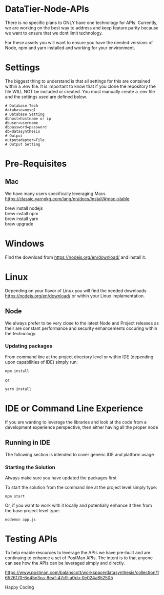 # DataTier-Node-APIs

There is no specific plans to ONLY have one technology for APIs. Currently, we are working on 
the best way to address and keep feature parity because we want to ensure that we dont limit 
technology. 

For these assets you will want to ensure you have the needed versions of Node, npm and yarn installed and working for your environment.

# Settings
The biggest thing to understand is that all settings for this are contained within a .env file. It is important to know 
that if you clone the repository the file  WILL NOT be included or created. You must manually create a .env file and 
the settings used are defined below.

```   
# Database Tech
database=mysql
# Database Setting
dbhost=hostname or ip
dbuser=username
dbpassword=password
db=datasynthesis
# Output
outputadapter=File
# Output Setting
```

# Pre-Requisites

## Mac
We have many users specifically leveraging Macs
https://classic.yarnpkg.com/lang/en/docs/install/#mac-stable

brew install nodejs <br/>
brew install npm <br/>
brew install yarn <br/>
brew upgrade <package> <br/>

# Windows
Find the download from https://nodejs.org/en/download/ and install it.

# Linux
Depending on your flavor of Linux you will find the needed downloads
https://nodejs.org/en/download/ or within your Linux implementation.

## Node
We always prefer to be very close to the latest Node and Project releases as their are constant performance and security
enhancements occuring within the technology. 

### Updating packages
From command line at the project directory level or within IDE (depending upon capabilities of IDE) simply run:
```
npm install
```
or
```
yarn install
```

# IDE or Command Line Experience
If you are wanting to leverage the libraries and look at the code from a development experience perspective, then either
having all the proper node 

## Running in IDE
The following section is intended to cover generic IDE and platform usage

### Starting the Solution 
Always make sure you have updated the packages first

To start the solution from the command line at the project level simply type:
```
npm start 
```

Or, if you want to work with it locally and potentially enhance it then from the base project level type:
```
nodemon app.js
```

# Testing APIs 
To help enable resources to leverage the APIs we have pre-built and are continuing to enhance a set of PostMan APIs. 
The intent is to that anyone can see how the APIs can be leveraged simply and directly.

https://www.postman.com/balanscott/workspace/datasynthesis/collection/16526170-6e45e3ca-8eaf-47c9-a0cb-0e024a852505


Happy Coding

